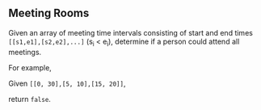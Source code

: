 ## Meeting Rooms

Given an array of meeting time intervals consisting of start and end times `[[s1,e1],[s2,e2],...]` (s<sub>i</sub> < e<sub>i</sub>), determine if a person could attend all meetings.

For example,

Given `[[0, 30],[5, 10],[15, 20]]`,

return `false`.